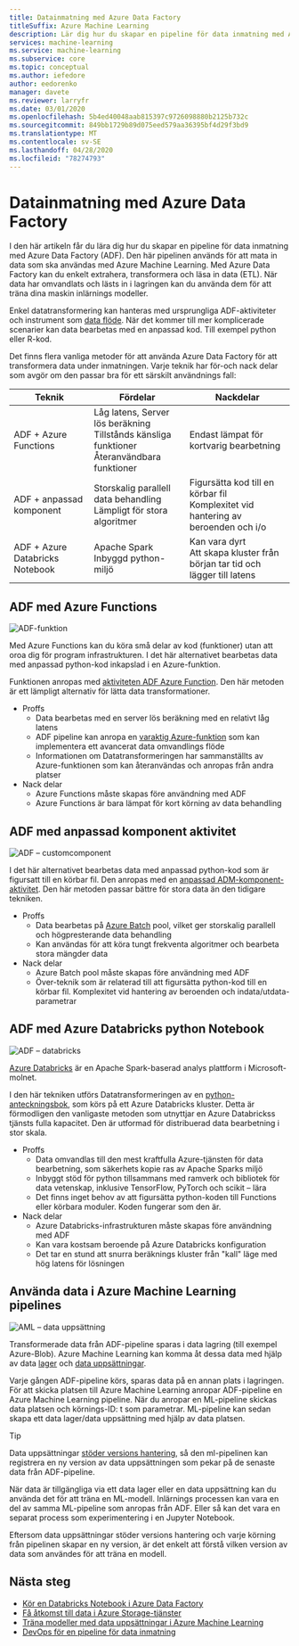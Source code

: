 ```yaml
---
title: Datainmatning med Azure Data Factory
titleSuffix: Azure Machine Learning
description: Lär dig hur du skapar en pipeline för data inmatning med Azure Data Factory.
services: machine-learning
ms.service: machine-learning
ms.subservice: core
ms.topic: conceptual
ms.author: iefedore
author: eedorenko
manager: davete
ms.reviewer: larryfr
ms.date: 03/01/2020
ms.openlocfilehash: 5b4ed40048aab815397c9726098880b2125b732c
ms.sourcegitcommit: 849bb1729b89d075eed579aa36395bf4d29f3bd9
ms.translationtype: MT
ms.contentlocale: sv-SE
ms.lasthandoff: 04/28/2020
ms.locfileid: "78274793"
---
```

# <a name="data-ingestion-with-azure-data-factory"></a>Datainmatning med Azure Data Factory

I den här artikeln får du lära dig hur du skapar en pipeline för data inmatning med Azure Data Factory (ADF). Den här pipelinen används för att mata in data som ska användas med Azure Machine Learning. Med Azure Data Factory kan du enkelt extrahera, transformera och läsa in data (ETL). När data har omvandlats och lästs in i lagringen kan du använda dem för att träna dina maskin inlärnings modeller.

Enkel datatransformering kan hanteras med ursprungliga ADF-aktiviteter och instrument som [data flöde](https://docs.microsoft.com/azure/data-factory/control-flow-execute-data-flow-activity). När det kommer till mer komplicerade scenarier kan data bearbetas med en anpassad kod. Till exempel python eller R-kod.

Det finns flera vanliga metoder för att använda Azure Data Factory för att transformera data under inmatningen. Varje teknik har för-och nack delar som avgör om den passar bra för ett särskilt användnings fall:

| Teknik | Fördelar | Nackdelar |
| ----- | ----- | ----- |
| ADF + Azure Functions | Låg latens, Server lös beräkning</br>Tillstånds känsliga funktioner</br>Återanvändbara funktioner | Endast lämpat för kortvarig bearbetning |
| ADF + anpassad komponent | Storskalig parallell data behandling</br>Lämpligt för stora algoritmer | Figursätta kod till en körbar fil</br>Komplexitet vid hantering av beroenden och i/o |
| ADF + Azure Databricks Notebook | Apache Spark</br>Inbyggd python-miljö | Kan vara dyrt</br>Att skapa kluster från början tar tid och lägger till latens

## <a name="adf-with-azure-functions"></a>ADF med Azure Functions

![ADF-funktion](media/how-to-data-ingest-adf/adf-function.png)

Med Azure Functions kan du köra små delar av kod (funktioner) utan att oroa dig för program infrastrukturen. I det här alternativet bearbetas data med anpassad python-kod inkapslad i en Azure-funktion. 

Funktionen anropas med [aktiviteten ADF Azure Function](https://docs.microsoft.com/azure/data-factory/control-flow-azure-function-activity). Den här metoden är ett lämpligt alternativ för lätta data transformationer. 

* Proffs
    * Data bearbetas med en server lös beräkning med en relativt låg latens
    * ADF pipeline kan anropa en [varaktig Azure-funktion](/azure/azure-functions/durable/durable-functions-overview) som kan implementera ett avancerat data omvandlings flöde 
    * Informationen om Datatransformeringen har sammanställts av Azure-funktionen som kan återanvändas och anropas från andra platser
* Nack delar
    * Azure Functions måste skapas före användning med ADF
    * Azure Functions är bara lämpat för kort körning av data behandling

## <a name="adf-with-custom-component-activity"></a>ADF med anpassad komponent aktivitet

![ADF – customcomponent](media/how-to-data-ingest-adf/adf-customcomponent.png)

I det här alternativet bearbetas data med anpassad python-kod som är figursatt till en körbar fil. Den anropas med en [anpassad ADM-komponent-aktivitet](https://docs.microsoft.com/azure/data-factory/transform-data-using-dotnet-custom-activity). Den här metoden passar bättre för stora data än den tidigare tekniken.

* Proffs
    * Data bearbetas på [Azure Batch](https://docs.microsoft.com/azure/batch/batch-technical-overview) pool, vilket ger storskalig parallell och högpresterande data behandling
    * Kan användas för att köra tungt frekventa algoritmer och bearbeta stora mängder data
* Nack delar
    * Azure Batch pool måste skapas före användning med ADF
    * Över-teknik som är relaterad till att figursätta python-kod till en körbar fil. Komplexitet vid hantering av beroenden och indata/utdata-parametrar

## <a name="adf-with-azure-databricks-python-notebook"></a>ADF med Azure Databricks python Notebook

![ADF – databricks](media/how-to-data-ingest-adf/adf-databricks.png)

[Azure Databricks](https://azure.microsoft.com/services/databricks/) är en Apache Spark-baserad analys plattform i Microsoft-molnet.

I den här tekniken utförs Datatransformeringen av en [python-anteckningsbok](https://docs.microsoft.com/azure/data-factory/transform-data-using-databricks-notebook), som körs på ett Azure Databricks kluster. Detta är förmodligen den vanligaste metoden som utnyttjar en Azure Databrickss tjänsts fulla kapacitet. Den är utformad för distribuerad data bearbetning i stor skala.

* Proffs
    * Data omvandlas till den mest kraftfulla Azure-tjänsten för data bearbetning, som säkerhets kopie ras av Apache Sparks miljö
    * Inbyggt stöd för python tillsammans med ramverk och bibliotek för data vetenskap, inklusive TensorFlow, PyTorch och scikit – lära
    * Det finns inget behov av att figursätta python-koden till Functions eller körbara moduler. Koden fungerar som den är.
* Nack delar
    * Azure Databricks-infrastrukturen måste skapas före användning med ADF
    * Kan vara kostsam beroende på Azure Databricks konfiguration
    * Det tar en stund att snurra beräknings kluster från "kall" läge med hög latens för lösningen 
    

## <a name="consuming-data-in-azure-machine-learning-pipelines"></a>Använda data i Azure Machine Learning pipelines

![AML – data uppsättning](media/how-to-data-ingest-adf/aml-dataset.png)

Transformerade data från ADF-pipeline sparas i data lagring (till exempel Azure-Blob). Azure Machine Learning kan komma åt dessa data med hjälp av data [lager](https://docs.microsoft.com/azure/machine-learning/how-to-access-data#create-and-register-datastores) och [data uppsättningar](https://docs.microsoft.com/azure/machine-learning/how-to-create-register-datasets).

Varje gången ADF-pipeline körs, sparas data på en annan plats i lagringen. För att skicka platsen till Azure Machine Learning anropar ADF-pipeline en Azure Machine Learning pipeline. När du anropar en ML-pipeline skickas data platsen och körnings-ID: t som parametrar. ML-pipeline kan sedan skapa ett data lager/data uppsättning med hjälp av data platsen. 

> [!TIP]
> Data uppsättningar [stöder versions hantering](https://docs.microsoft.com/azure/machine-learning/how-to-version-track-datasets), så den ml-pipelinen kan registrera en ny version av data uppsättningen som pekar på de senaste data från ADF-pipeline.

När data är tillgängliga via ett data lager eller en data uppsättning kan du använda det för att träna en ML-modell. Inlärnings processen kan vara en del av samma ML-pipeline som anropas från ADF. Eller så kan det vara en separat process som experimentering i en Jupyter Notebook.

Eftersom data uppsättningar stöder versions hantering och varje körning från pipelinen skapar en ny version, är det enkelt att förstå vilken version av data som användes för att träna en modell.

## <a name="next-steps"></a>Nästa steg

* [Kör en Databricks Notebook i Azure Data Factory](https://docs.microsoft.com/azure/data-factory/transform-data-using-databricks-notebook)
* [Få åtkomst till data i Azure Storage-tjänster](https://docs.microsoft.com/azure/machine-learning/how-to-access-data#create-and-register-datastores)
* [Träna modeller med data uppsättningar i Azure Machine Learning](https://docs.microsoft.com/azure/machine-learning/how-to-train-with-datasets)
* [DevOps för en pipeline för data inmatning](https://docs.microsoft.com/azure/machine-learning/how-to-cicd-data-ingestion)

